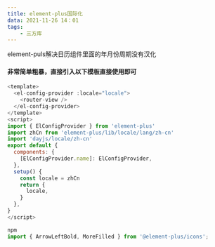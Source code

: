 ```yaml
---
title: element-plus国际化
data: 2021-11-26 14：01
tags:  
    - 三方库
---
```


element-puls解决日历组件里面的年月份周期没有汉化

<!-- more -->
#### 非常简单粗暴，直接引入以下模板直接使用即可
```js
<template>
  <el-config-provider :locale="locale">
    <router-view />
  </el-config-provider>
</template>
<script>
import { ElConfigProvider } from 'element-plus'
import zhCn from 'element-plus/lib/locale/lang/zh-cn'
import 'dayjs/locale/zh-cn'
export default {
  components: {
    [ElConfigProvider.name]: ElConfigProvider,
  },
  setup() {
    const locale = zhCn
    return {
      locale,
    }
  },
}
</script>
```

```js
npm
import { ArrowLeftBold, MoreFilled } from '@element-plus/icons';
```

<!-- more -->